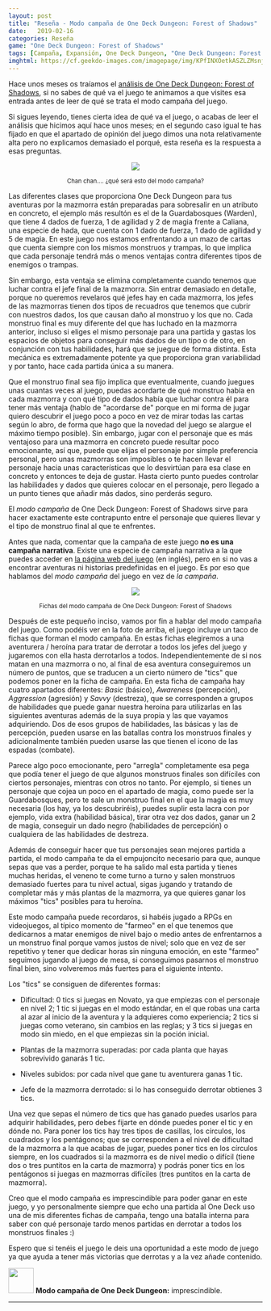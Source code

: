 ```yaml
---
layout: post
title: "Reseña - Modo campaña de One Deck Dungeon: Forest of Shadows"
date:   2019-02-16
categories: Reseña
game: "One Deck Dungeon: Forest of Shadows"
tags: [Campaña, Expansión, One Deck Dungeon, "One Deck Dungeon: Forest of Shadows", Golden Geek]
imghtml: https://cf.geekdo-images.com/imagepage/img/KPfINXOetkASZLZMsnj_L6EUHPs=/fit-in/900x600/filters:no_upscale()/pic3496794.jpg
---
```


Hace unos meses os traíamos el [análisis de One Deck Dungeon: Forest of
 Shadows]({{site.baseurl}}/2018/12/15/analisis-one-deck-dungeon/), si no sabes
 de qué va el juego te animamos a que visites esa entrada antes de leer de qué
 se trata el modo campaña del juego.
 
Si sigues leyendo, tienes cierta idea de qué va el juego, o acabas de leer el
análisis que hicimos aquí hace unos meses; en el segundo caso igual te has
fijado en que el apartado de opinión del juego dimos una nota relativamente
alta pero no explicamos demasiado el porqué, esta reseña es la respuesta a
esas preguntas.


<p align="center"><img src="https://farm8.staticflickr.com/7800/47059537362_5f96f5a3e0_z.jpg"></p>
<p align="center"><small>Chan chan.... ¿qué será esto del modo campaña?</small></p>
 
Las diferentes clases que proporciona One Deck Dungeon para tus aventuras por
la mazmorra están preparadas para sobresalir en un atributo en concreto, el
ejemplo más resultón es el de la Guardabosques (Warden), que tiene 4 dados de
fuerza, 1 de agilidad y 2 de magia frente a Caliana, una especie de hada, que
cuenta con 1 dado de fuerza, 1 dado de agilidad y 5 de magia. En este juego nos
estamos enfrentando a un mazo de cartas que cuenta siempre con los mismos
monstruos y trampas, lo que implica que cada personaje tendrá más o menos
ventajas contra diferentes tipos de enemigos o trampas.

Sin embargo, esta ventaja se elimina completamente cuando tenemos que luchar
contra el jefe final de la mazmorra. Sin entrar demasiado en detalle, porque no
queremos revelaros qué jefes hay en cada mazmorra, los jefes de las mazmorras
tienen dos tipos de recuadros que tenemos que cubrir con nuestros dados, los
que causan daño al monstruo y los que no. Cada monstruo final es muy diferente
del que has luchado en la mazmorra anterior, incluso si eliges el mismo
personaje para una partida y gastas los espacios de objetos para conseguir más
dados de un tipo o de otro, en conjunción con tus habilidades, hará que se
juegue de forma distinta. Esta mecánica es extremadamente potente ya que
proporciona gran variabilidad y por tanto, hace cada partida única a su manera.

Que el monstruo final sea fijo implica que eventualmente, cuando juegues unas
cuantas veces al juego, puedas acordarte de qué monstruo había en cada mazmorra
y con qué tipo de dados había que luchar contra él para tener más
ventaja (hablo de "acordarse de" porque en mi forma de jugar quiero descubrir
el juego poco a poco en vez de mirar todas las cartas según lo abro, de forma
que hago que la novedad del juego se alargue el máximo tiempo posible). 
Sin embargo, jugar con el personaje que es más ventajoso para una mazmorra en 
concreto puede resultar poco emocionante, así que, puede que elijas el 
personaje por simple preferencia personal, pero unas mazmorras son imposibles o
te hacen llevar el personaje hacia unas características que lo desvirtúan para
esa clase en concreto y entonces te deja de gustar. Hasta cierto punto puedes
controlar las habilidades y dados que quieres colocar en el personaje, pero
llegado a un punto tienes que añadir más dados, sino perderás seguro.

El *modo campaña* de One Deck Dungeon: Forest of Shadows sirve
para hacer exactamente este contrapunto entre el personaje que quieres llevar y
el tipo de monstruo final al que te enfrentes.

Antes que nada, comentar que la campaña de este juego **no es una campaña
narrativa**. Existe una especie de campaña narrativa a la que puedes acceder en
[la página web del juego](http://www.onedeckdungeon.com/story/) (en inglés),
pero en si no vas a encontrar aventuras ni historias predefinidas en el
juego.
Es por eso que hablamos del *modo campaña* del juego en vez de *la campaña*.

<p align="center"><img src="https://farm8.staticflickr.com/7914/33236616228_e28dc480c7_z.jpg"></p>
<p align="center"><small>Fichas del modo campaña de One Deck Dungeon: Forest of
Shadows</small></p>

Después de este pequeño inciso, vamos por fin a hablar del modo campaña del
juego. Como podéis ver en la foto de arriba, el juego incluye un taco de fichas
que forman el modo campaña. En estas fichas elegiremos a una aventurera /
heroína para tratar de derrotar a todos los jefes del juego y jugaremos con
ella hasta derrotarlos a todos. Independientemente de si nos matan en una
mazmorra o no, al final de esa aventura conseguiremos un número de puntos, que
se traducen a un cierto número de "tics" que podemos poner en la ficha de
campaña. En esta ficha de campaña hay cuatro apartados diferentes: *Basic*
(básico), *Awareness* (percepción), *Aggression* (agresión) y *Savvy*
(destreza), que se corresponden a grupos de habilidades que puede ganar nuestra
heroína para utilizarlas en las siguientes aventuras además de la suya propia y
las que vayamos adquiriendo. Dos de esos grupos de habilidades, las básicas y
las de percepción, pueden usarse en las batallas contra los monstruos finales y
adicionalmente también pueden usarse las que tienen el icono de las espadas
(combate).

Parece algo poco emocionante, pero "arregla" completamente esa pega que podía
tener el juego de que algunos monstruos finales son difíciles con ciertos
personajes, mientras con otros no tanto. Por ejemplo, si tienes un personaje
que cojea un poco en el apartado de magia, como puede ser la Guardabosques,
pero te sale un monstruo final en el que la magia es muy necesaria (los hay, ya
los descubriréis), puedes suplir esta lacra con por ejemplo, vida extra
(habilidad básica), tirar otra vez dos dados, ganar un 2 de magia, conseguir un
dado negro (habilidades de percepción) o cualquiera de las habilidades de
destreza. 

Además de conseguir hacer que tus personajes sean mejores partida a partida, el
modo campaña te da el empujoncito necesario para que, aunque sepas que vas a
perder, porque te ha salido mal esta partida y tienes muchas heridas, el veneno
te come turno a turno y salen monstruos demasiado fuertes para tu nivel actual,
sigas jugando y tratando de completar más y más plantas de la mazmorra, ya que
quieres ganar los máximos "tics" posibles para tu heroína. 

Este modo campaña puede recordaros, si habéis jugado a RPGs en videojuegos, al
típico momento de "farmeo" en el que tenemos que dedicarnos a matar enemigos de
nivel bajo o medio antes de enfrentarnos a un monstruo final porque vamos
justos de nivel; solo que en vez de ser repetitivo y tener que dedicar horas
sin ninguna emoción, en este "farmeo" seguimos jugando al juego de mesa, si
conseguimos pasarnos el monstruo final bien, sino volveremos más fuertes para
el siguiente intento.

Los "tics" se consiguen de diferentes formas:

* Dificultad: 0 tics si juegas en Novato, ya que empiezas con el personaje en
  nivel 2; 1 tic si juegas en el modo estándar, en el que robas una carta al
  azar al inicio de la aventura y la adquieres como experiencia; 2 tics si
  juegas como veterano, sin cambios en las reglas; y 3 tics si juegas en modo
  sin miedo, en el que empiezas sin la poción inicial.

* Plantas de la mazmorra superadas: por cada planta que hayas sobrevivido
  ganarás 1 tic.

* Niveles subidos: por cada nivel que gane tu aventurera ganas 1 tic.

* Jefe de la mazmorra derrotado: si lo has conseguido derrotar obtienes 3 tics.

Una vez que sepas el número de tics que has ganado puedes usarlos para adquirir
habilidades, pero debes fijarte en dónde puedes poner el tic y en dónde
no. Para poner los tics hay tres tipos de casillas, los círculos, los cuadrados
y los pentágonos; que se corresponden a el nivel de dificultad de la mazmorra a
la que acabas de jugar, puedes poner tics en los círculos siempre, en los
cuadrados si la mazmorra es de nivel medio o difícil (tiene dos o tres puntitos
en la carta de mazmorra) y podrás poner tics en los pentágonos si juegas en 
mazmorras difíciles (tres puntitos en la carta de mazmorra).

Creo que el modo campaña es imprescindible para poder ganar en este juego, y yo
personalmente siempre que echo una partida al One Deck uso una de mis
diferentes fichas de campaña, tengo una batalla interna para saber con qué
personaje tardo menos partidas en derrotar a todos los monstruos finales :)

Espero que si tenéis el juego le deis una oportunidad a este modo de juego ya
que ayuda a tener más victorias que derrotas y a la vez añade contenido.

<img width="50" src="{{site.baseurl}}/images/fire.png"> **Modo campaña de One
Deck Dungeon:** imprescindible.

<hr>
